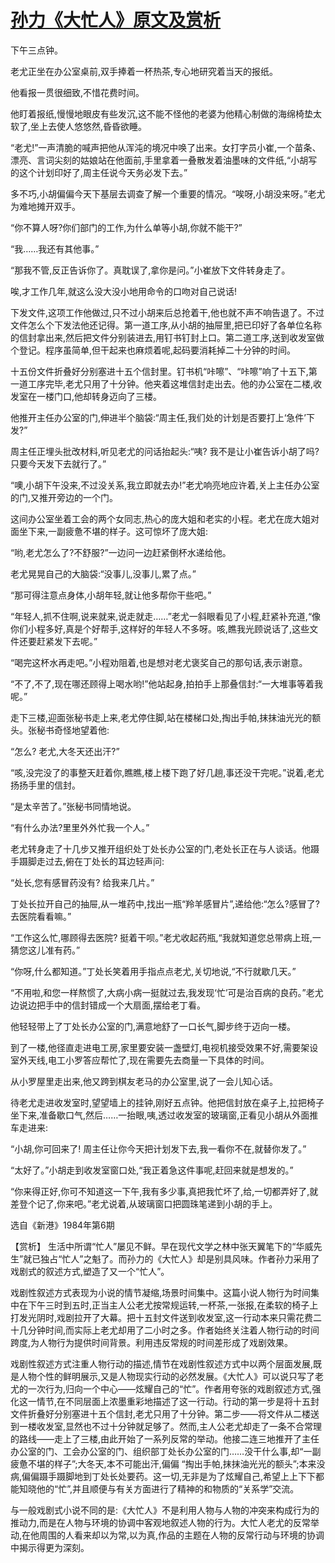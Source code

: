 # [孙力《大忙人》原文及赏析](https://www.vrrw.net/wx/15269.html)

下午三点钟。

老尤正坐在办公室桌前,双手捧着一杯热茶,专心地研究着当天的报纸。

他看报一贯很细致,不惜花费时间。

他盯着报纸,慢慢地眼皮有些发沉,这不能不怪他的老婆为他精心制做的海绵椅垫太软了,坐上去使人悠悠然,昏昏欲睡。

“老尤!”一声清脆的喊声把他从浑沌的境况中唤了出来。女打字员小崔,一个苗条、漂亮、言词尖刻的姑娘站在他面前,手里拿着一叠散发着油墨味的文件纸,“小胡写的这个计划印好了,周主任说今天务必发下去。”

多不巧,小胡偏偏今天下基层去调查了解一个重要的情况。“唉呀,小胡没来呀。”老尤为难地摊开双手。

“你不算人呀?你们部门的工作,为什么单等小胡,你就不能干?”

“我……我还有其他事。”

“那我不管,反正告诉你了。真耽误了,拿你是问。”小崔放下文件转身走了。

唉,才工作几年,就这么没大没小地用命令的口吻对自己说话!

下发文件,这项工作他做过,只不过小胡来后总抢着干,他也就不声不响告退了。不过文件怎么个下发法他还记得。第一道工序,从小胡的抽屉里,把已印好了各单位名称的信封拿出来,然后把文件分别装进去,用钉书钉封上口。第二道工序,送到收发室做个登记。程序虽简单,但干起来也麻烦着呢,起码要消耗掉二十分钟的时间。

十五份文件折叠好分别塞进十五个信封里。钉书机“咔嚓”、“咔嚓”响了十五下,第一道工序完毕,老尤只用了十分钟。他夹着这堆信封走出去。他的办公室在二楼,收发室在一楼门口,他却转身迈向了三楼。

他推开主任办公室的门,伸进半个脑袋:“周主任,我们处的计划是否要打上‘急件’下发?”

周主任正埋头批改材料,听见老尤的问话抬起头:“咦? 我不是让小崔告诉小胡了吗?只要今天发下去就行了。”

“噢,小胡下午没来,不过没关系,我立即就去办!”老尤响亮地应许着,关上主任办公室的门,又推开旁边的一个门。

这间办公室坐着工会的两个女同志,热心的庞大姐和老实的小程。老尤在庞大姐对面坐下来,一副疲惫不堪的样子。这可惊坏了庞大姐:

“哟,老尤怎么了?不舒服?”一边问一边赶紧倒杯水递给他。

老尤晃晃自己的大脑袋:“没事儿,没事儿,累了点。”

“那可得注意点身体,小胡年轻,就让他多帮你干些吧。”

“年轻人,抓不住啊,说来就来,说走就走……”老尤一斜眼看见了小程,赶紧补充道,“像你们小程多好,真是个好帮手,这样好的年轻人不多呀。咳,瞧我光顾说话了,这些文件还要赶紧发下去呢。”

“喝完这杯水再走吧。”小程劝阻着,也是想对老尤褒奖自己的那句话,表示谢意。

“不了,不了,现在哪还顾得上喝水哟!”他站起身,拍拍手上那叠信封:“一大堆事等着我呢。”

走下三楼,迎面张秘书走上来,老尤停住脚,站在楼梯口处,掏出手帕,抹抹油光光的额头。张秘书奇怪地望着他:

“怎么? 老尤,大冬天还出汗?”

“咳,没完没了的事整天赶着你,瞧瞧,楼上楼下跑了好几趟,事还没干完呢。”说着,老尤扬扬手里的信封。

“是太辛苦了。”张秘书同情地说。

“有什么办法?里里外外忙我一个人。”

老尤转身走了十几步又推开组织处丁处长办公室的门,老处长正在与人谈话。他蹑手蹑脚走过去,俯在丁处长的耳边轻声问:

“处长,您有感冒药没有? 给我来几片。”

丁处长拉开自己的抽屉,从一堆药中,找出一瓶“羚羊感冒片”,递给他:“怎么?感冒了?去医院看看嘛。”

“工作这么忙,哪顾得去医院? 挺着干呗。”老尤收起药瓶,“我就知道您总带病上班,一猜您这儿准有药。”

“你呀,什么都知道。”丁处长笑着用手指点点老尤,关切地说,“不行就歇几天。”

“不用啦,和您一样熬惯了,大病小病一挺就过去,我发现‘忙’可是治百病的良药。”老尤边说边把手中的信封错成一个大扇面,摆给老丁看。

他轻轻带上了丁处长办公室的门,满意地舒了一口长气,脚步终于迈向一楼。

到了一楼,他径直走进电工房,家里要安装一盏壁灯,电视机接受效果不好,需要架设室外天线,电工小罗答应帮忙了,现在需要先去商量一下具体的时间。

从小罗屋里走出来,他又跨到棋友老马的办公室里,说了一会儿知心话。

待老尤走进收发室时,望望墙上的挂钟,刚好五点钟。他把信封放在桌子上,拉把椅子坐下来,准备歇口气,然后……一抬眼,咦,透过收发室的玻璃窗,正看见小胡从外面推车走进来:

“小胡,你可回来了! 周主任让你今天把计划发下去,我一看你不在,就替你发了。”

“太好了。”小胡走到收发室窗口处,“我正着急这件事呢,赶回来就是想发的。”

“你来得正好,你可不知道这一下午,我有多少事,真把我忙坏了,给,一切都弄好了,就差登个记了,你来吧。”老尤说着,从玻璃窗口把圆珠笔递到小胡的手上。

选自《新港》1984年第6期



【赏析】 生活中所谓“忙人”屡见不鲜。早在现代文学之林中张天翼笔下的“华威先生”就已独占“忙人”之魁了。而孙力的《大忙人》却是别具风味。作者孙力采用了戏剧式的叙述方式,塑造了又一个“忙人”。

戏剧性叙述方式表现为小说的情节凝缩,场景时间集中。这篇小说人物行为时间集中在下午三时到五时,正当主人公老尤按常规运转,一杯茶,一张报,在柔软的椅子上打发光阴时,戏剧拉开了大幕。把十五封文件送到收发室,这一行动本来只需花费二十几分钟时间,而实际上老尤却用了二小时之多。作者始终关注着人物行动的时间跨度,为人物行为提供时间背景。利用违反常规的时间差形成了戏剧效果。

戏剧性叙述方式注重人物行动的描述,情节在戏剧性叙述方式中以两个层面发展,既是人物个性的鲜明展示,又是人物现实行动的必然发展。《大忙人》可以说只写了老尤的一次行为,归向一个中心——炫耀自己的“忙”。作者用夸张的戏剧叙述方式,强化这一情节,在不同层面上浓墨重彩地描述了这一行动。行动的第一步是将十五封文件折叠好分别塞进十五个信封,老尤只用了十分钟。第二步——将文件从二楼送到一楼收发室,显然也不过十分钟就足够了。然而,主人公老尤却走了一条不合常理的路线——走上了三楼,由此开始了一系列反常的举动。他接二连三地推开了主任办公室的门、工会办公室的门、组织部丁处长办公室的门……没干什么事,却“一副疲惫不堪的样子”;大冬天,本不可能出汗,偏偏 “掏出手帕,抹抹油光光的额头”;本来没病,偏偏蹑手蹑脚地到丁处长处要药。这一切,无非是为了炫耀自己,希望上上下下都能知晓他的“忙”,并且顺便与有关方面进行了精神的和物质的“关系学”交流。

与一般戏剧式小说不同的是:《大忙人》不是利用人物与人物的冲突来构成行为的推动力,而是在人物与环境的协调中客观地叙述人物的行为。大忙人老尤的反常举动,在他周围的人看来却以为常,以为真,作品的主题在人物的反常行动与环境的协调中揭示得更为深刻。

